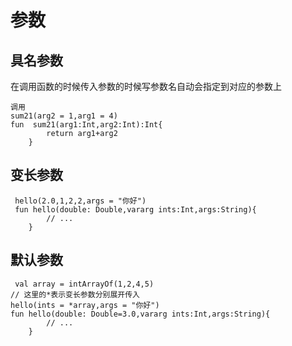 # 参数

## 具名参数
在调用函数的时候传入参数的时候写参数名自动会指定到对应的参数上

~~~
调用
sum21(arg2 = 1,arg1 = 4)
fun  sum21(arg1:Int,arg2:Int):Int{
        return arg1+arg2
    }
~~~

## 变长参数

~~~
 hello(2.0,1,2,2,args = "你好")
 fun hello(double: Double,vararg ints:Int,args:String){
        // ...
    }
~~~
## 默认参数

~~~
 val array = intArrayOf(1,2,4,5)
// 这里的*表示变长参数分别展开传入
hello(ints = *array,args = "你好")
fun hello(double: Double=3.0,vararg ints:Int,args:String){
        // ...
    }
~~~






